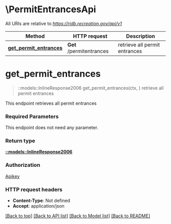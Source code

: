 # \PermitEntrancesApi

All URIs are relative to *https://ridb.recreation.gov/api/v1*

Method | HTTP request | Description
------------- | ------------- | -------------
[**get_permit_entrances**](PermitEntrancesApi.md#get_permit_entrances) | **Get** /permitentrances | retrieve all permit entrances


# **get_permit_entrances**
> ::models::InlineResponse2006 get_permit_entrances(ctx, )
retrieve all permit entrances

This endpoint retrieves all permit entrances

### Required Parameters
This endpoint does not need any parameter.

### Return type

[**::models::InlineResponse2006**](inline_response_200_6.md)

### Authorization

[Apikey](../README.md#Apikey)

### HTTP request headers

 - **Content-Type**: Not defined
 - **Accept**: application/json

[[Back to top]](#) [[Back to API list]](../README.md#documentation-for-api-endpoints) [[Back to Model list]](../README.md#documentation-for-models) [[Back to README]](../README.md)

